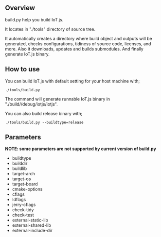 ## Overview

build.py help you build IoT.js.

It locates in "./tools" directory of source tree.

It automatically creates a directory where build object and outputs will be generated, 
checks configurations, tidiness of source code, licenses, and more.
Also it downloads, updates and builds submodules.
And finally generate IoT.js binary.


## How to use

You can build IoT.js with default setting for your host machine with;
```
./tools/build.py
```
The command will generate runnable IoT.js binary in "./build/<arch-os>/debug/iotjs/iotjs".

You can also build release binary with;
```
./tools/build.py --buildtype=release
```

## Parameters
**NOTE: some parameters are not supported by current version of build.py**

* buildtype
* builddir
* buildlib
* target-arch
* target-os
* target-board
* cmake-options
* cflags
* ldflags
* jerry-cflags
* check-tidy
* check-test
* external-static-lib
* external-shared-lib
* external-include-dir